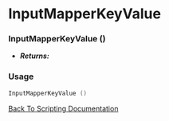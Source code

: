 # InputMapperKeyValue 

### InputMapperKeyValue ()
- ***Returns:*** 

### Usage

```Lua
InputMapperKeyValue ()
```


[Back To Scripting Documentation](../README.md)
